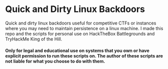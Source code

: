 # Quick and Dirty Linux Backdoors
Quick and dirty linux backdoors useful for competitive CTFs or instances where you may need to maintain persistence on a linux machine. I made this repo and the scripts for personal use on HackTheBox Battlegrounds and TryHackMe King of the Hill.

#### Only for legal and educational use on systems that you own or have explicit permission to run these scripts on. The author of these scripts are not liable for what you choose to do with them.
